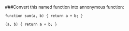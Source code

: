 ###Convert this named function into annonymous function:

`function sum(a, b) {
  return a + b;
}`


`
(a, b) {
  return a + b;
}
`
